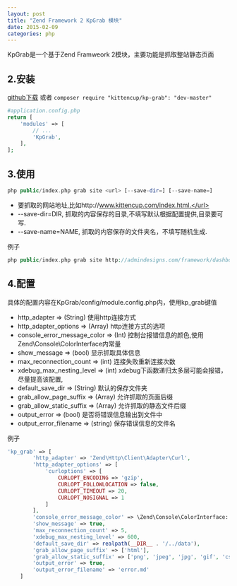 ```yaml
---
layout: post
title: "Zend Framework 2 KpGrab 模块"
date: 2015-02-09
categories: php
---
```


KpGrab是一个基于Zend Framweork 2模块，主要功能是抓取整站静态页面

## 2.安装

[github下载](https://github.com/h112367/KpGrab.git) 或者 `composer require "kittencup/kp-grab": "dev-master"`

```php
#application.config.php
return [
    'modules' => [
        // ...
        'KpGrab',
    ],
];

```

## 3.使用

```php
php public/index.php grab site <url> [--save-dir=] [--save-name=]

```

*   <url>要抓取的网站地址,比如http://www.kittencup.com/index.html.</url>
*   --save-dir=DIR, 抓取的内容保存的目录,不填写默认根据配置提供,目录要可写.
*   --save-name=NAME, 抓取的内容保存的文件夹名，不填写随机生成.

例子

```php
php public/index.php grab site http://admindesigns.com/framework/dashboard.html  --save-dir=/Users/Kittencup/WebServer/zf2/data --save-name=admindesigns

```

## 4.配置

具体的配置内容在KpGrab/config/module.config.php内，使用kp_grab键值

*   http_adapter => (String) 使用http连接方式
*   http_adapter_options => (Array) http连接方式的选项
*   console_error_message_color => (Int) 控制台报错信息的颜色,使用Zend\Console\ColorInterface内常量
*   show_message => (bool) 显示抓取具体信息
*   max_reconnection_count => (int) 连接失败重新连接次数
*   xdebug_max_nesting_level => (int) xdebug下函数递归太多层可能会报错，尽量提高该配置,
*   default_save_dir => (String) 默认的保存文件夹
*   grab_allow_page_suffix => (Array) 允许抓取的页面后缀
*   grab_allow_static_suffix => (Array) 允许抓取的静态文件后缀
*   output_error => (bool) 是否将错误信息输出到文件中
*   output_error_filename => (string) 保存错误信息的文件名

例子

```php
'kp_grab' => [
        'http_adapter' => 'Zend\Http\Client\Adapter\Curl',
        'http_adapter_options' => [
            'curloptions' => [
                CURLOPT_ENCODING => 'gzip',
                CURLOPT_FOLLOWLOCATION => false,
                CURLOPT_TIMEOUT => 20,
                CURLOPT_NOSIGNAL => 1
            ]
        ],
        'console_error_message_color' => \Zend\Console\ColorInterface::RED,
        'show_message' => true,
        'max_reconnection_count' => 5,
        'xdebug_max_nesting_level' => 600,
        'default_save_dir' => realpath(__DIR__ . '/../data'),
        'grab_allow_page_suffix' => ['html'],
        'grab_allow_static_suffix' => ['png', 'jpeg', 'jpg', 'gif', 'css', 'js', 'woff', 'ttf', 'eot', 'svg'],
        'output_error' => true,
        'output_error_filename' => 'error.md'
    ]

```